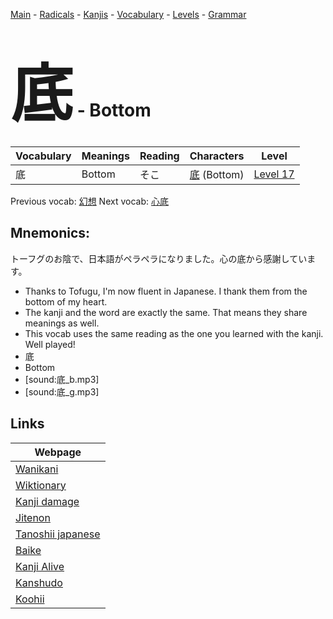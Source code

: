 <style> bigfont {font-size: 100px}</style>
[Main](../README.md) -
[Radicals](../radicals.md) -
[Kanjis](../kanjis.md) -
[Vocabulary](../vocabulary.md) -
[Levels](../levels.md) -
[Grammar](../grammar.md)
# <bigfont> 底</bigfont> - Bottom 

| Vocabulary | Meanings | Reading | Characters | Level |
| --- | --- | --- | --- | --- |
| 底 | Bottom | そこ |  [底](../kanjis/底.md) (Bottom) | [Level 17](../levels/wk_level17.md) |

Previous vocab: [幻想](幻想.md) Next vocab: [心底](心底.md) 

## Mnemonics:
トーフグのお陰で、日本語がペラペラになりました。心の底から感謝しています。
* Thanks to Tofugu, I'm now fluent in Japanese. I thank them from the bottom of my heart.
* The kanji and the word are exactly the same. That means they share meanings as well.
* This vocab uses the same reading as the one you learned with the kanji. Well played!
* 底
* Bottom
* [sound:底_b.mp3]
* [sound:底_g.mp3]


## Links 

| Webpage |
| --- |
| [Wanikani          ](https://www.wanikani.com/kanji/底) |
| [Wiktionary        ](https://en.wiktionary.org/wiki/底) |
| [Kanji damage      ](http://www.kanjidamage.com/kanji/search?utf8=✓&q=底) |
| [Jitenon           ](https://jitenon.com/kanji/底) |
| [Tanoshii japanese ](https://www.tanoshiijapanese.com/dictionary/kanji.cfm?k=底) |
| [Baike             ](https://baike.baidu.com/item/底) |
| [Kanji Alive       ](https://app.kanjialive.com/底) |
| [Kanshudo          ](https://www.kanshudo.com/searchmn?q=底) |
| [Koohii            ](https://kanji.koohii.com/study/kanji/底) |

